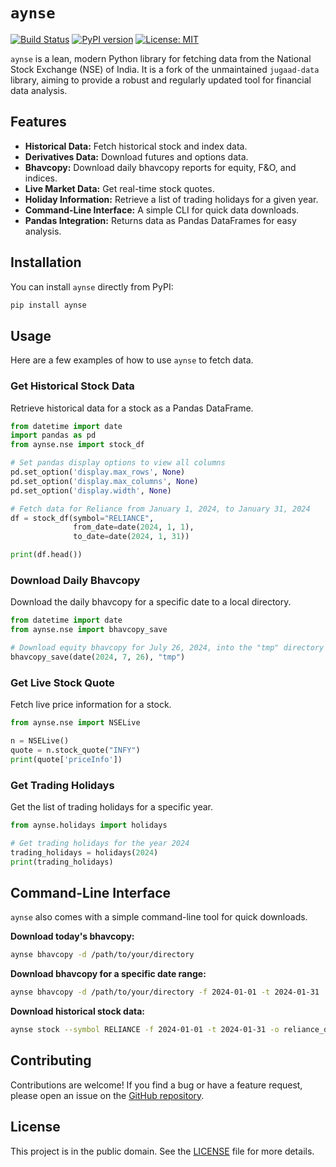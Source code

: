 # `aynse`

[![Build Status](https://github.com/a-y-n/aynse/actions/workflows/run-tests.yml/badge.svg)](https://github.com/a-y-n/aynse/actions/workflows/run-tests.yml)
[![PyPI version](https://badge.fury.io/py/aynse.svg)](https://badge.fury.io/py/aynse)
[![License: MIT](https://img.shields.io/badge/license-MIT-green.svg)](https://opensource.org/licenses/MIT)

`aynse` is a lean, modern Python library for fetching data from the National Stock Exchange (NSE) of India. It is a fork of the unmaintained `jugaad-data` library, aiming to provide a robust and regularly updated tool for financial data analysis.

## Features

-   **Historical Data:** Fetch historical stock and index data.
-   **Derivatives Data:** Download futures and options data.
-   **Bhavcopy:** Download daily bhavcopy reports for equity, F&O, and indices.
-   **Live Market Data:** Get real-time stock quotes.
-   **Holiday Information:** Retrieve a list of trading holidays for a given year.
-   **Command-Line Interface:** A simple CLI for quick data downloads.
-   **Pandas Integration:** Returns data as Pandas DataFrames for easy analysis.

## Installation

You can install `aynse` directly from PyPI:

```sh
pip install aynse
```

## Usage

Here are a few examples of how to use `aynse` to fetch data.

### Get Historical Stock Data

Retrieve historical data for a stock as a Pandas DataFrame.

```python
from datetime import date
import pandas as pd
from aynse.nse import stock_df

# Set pandas display options to view all columns
pd.set_option('display.max_rows', None)
pd.set_option('display.max_columns', None)
pd.set_option('display.width', None)

# Fetch data for Reliance from January 1, 2024, to January 31, 2024
df = stock_df(symbol="RELIANCE",
              from_date=date(2024, 1, 1),
              to_date=date(2024, 1, 31))

print(df.head())
```

### Download Daily Bhavcopy

Download the daily bhavcopy for a specific date to a local directory.

```python
from datetime import date
from aynse.nse import bhavcopy_save

# Download equity bhavcopy for July 26, 2024, into the "tmp" directory
bhavcopy_save(date(2024, 7, 26), "tmp")
```

### Get Live Stock Quote

Fetch live price information for a stock.

```python
from aynse.nse import NSELive

n = NSELive()
quote = n.stock_quote("INFY")
print(quote['priceInfo'])
```

### Get Trading Holidays

Get the list of trading holidays for a specific year.

```python
from aynse.holidays import holidays

# Get trading holidays for the year 2024
trading_holidays = holidays(2024)
print(trading_holidays)
```

## Command-Line Interface

`aynse` also comes with a simple command-line tool for quick downloads.

**Download today's bhavcopy:**

```sh
aynse bhavcopy -d /path/to/your/directory
```

**Download bhavcopy for a specific date range:**

```sh
aynse bhavcopy -d /path/to/your/directory -f 2024-01-01 -t 2024-01-31
```

**Download historical stock data:**

```sh
aynse stock --symbol RELIANCE -f 2024-01-01 -t 2024-01-31 -o reliance_data.csv
```

## Contributing

Contributions are welcome! If you find a bug or have a feature request, please open an issue on the [GitHub repository](https://github.com/a-y-n/aynse/issues).

## License

This project is in the public domain. See the [LICENSE](LICENSE.YOLO.md) file for more details.
